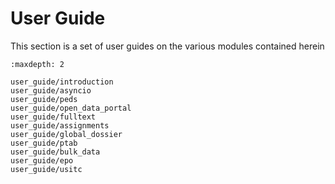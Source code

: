 # User Guide
This section is a set of user guides on the various modules contained herein


```{toctree}
:maxdepth: 2

user_guide/introduction
user_guide/asyncio
user_guide/peds
user_guide/open_data_portal
user_guide/fulltext
user_guide/assignments
user_guide/global_dossier
user_guide/ptab
user_guide/bulk_data
user_guide/epo
user_guide/usitc

```